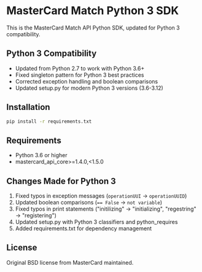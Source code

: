 # MasterCard Match Python 3 SDK

This is the MasterCard Match API Python SDK, updated for Python 3 compatibility.

## Python 3 Compatibility

* Updated from Python 2.7 to work with Python 3.6+
* Fixed singleton pattern for Python 3 best practices
* Corrected exception handling and boolean comparisons
* Updated setup.py for modern Python 3 versions (3.6-3.12)

## Installation

```bash
pip install -r requirements.txt
```

## Requirements

- Python 3.6 or higher
- mastercard_api_core>=1.4.0,<1.5.0

## Changes Made for Python 3

1. Fixed typos in exception messages (`operationUUI` → `operationUUID`)
2. Updated boolean comparisons (`== False` → `not variable`)
3. Fixed typos in print statements ("initilizing" → "initializing", "regestring" → "registering")
4. Updated setup.py with Python 3 classifiers and python_requires
5. Added requirements.txt for dependency management

## License

Original BSD license from MasterCard maintained.
